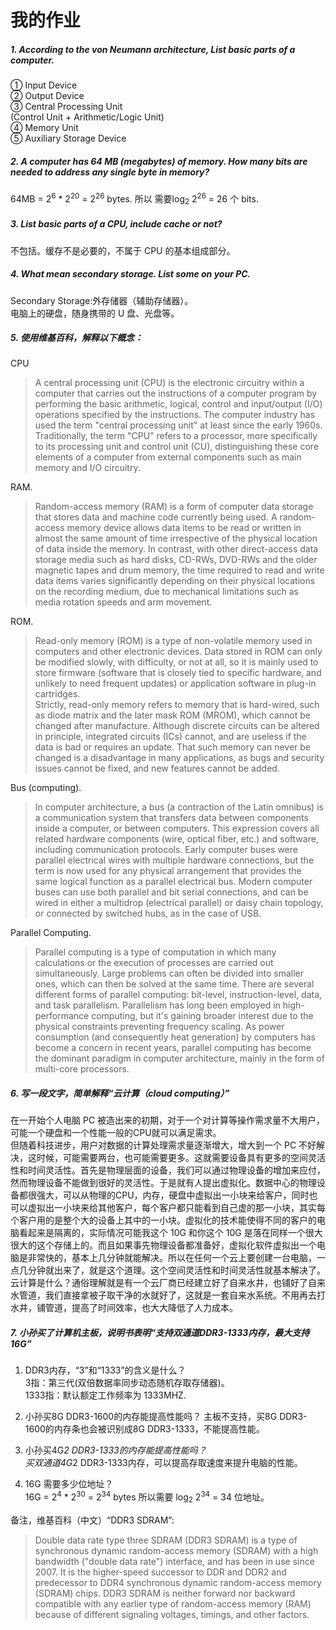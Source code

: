 # 我的作业

##### 1. According to the von Neumann architecture, List basic parts of a computer.  
① Input Device  
② Output Device  
③ Central Processing Unit  
   (Control Unit + Arithmetic/Logic Unit)  
④ Memory Unit  
⑤ Auxiliary Storage Device  

##### 2. A computer has 64 MB (megabytes) of memory. How many bits are needed to address any single byte in memory?  
64MB = 2<sup>6</sup> * 2<sup>20</sup> = 2<sup>26</sup> bytes. 
所以 需要log<sub>2</sub> 2<sup>26</sup> = 26 个 bits.

##### 3. List basic parts of a CPU, include cache or not?   
不包括。缓存不是必要的，不属于 CPU 的基本组成部分。
##### 4. What mean secondary storage. List some on your PC.     
Secondary Storage:外存储器（辅助存储器）。  
电脑上的硬盘，随身携带的 U 盘、光盘等。

##### 5. 使用维基百科，解释以下概念：  
CPU
>A central processing unit (CPU) is the electronic circuitry within a computer that carries out the instructions of a computer program by performing the basic arithmetic, logical, control and input/output (I/O) operations specified by the instructions. The computer industry has used the term "central processing unit" at least since the early 1960s. Traditionally, the term "CPU" refers to a processor, more specifically to its processing unit and control unit (CU), distinguishing these core elements of a computer from external components such as main memory and I/O circuitry.

RAM.  
>Random-access memory (RAM) is a form of computer data storage that stores data and machine code currently being used. A random-access memory device allows data items to be read or written in almost the same amount of time irrespective of the physical location of data inside the memory. In contrast, with other direct-access data storage media such as hard disks, CD-RWs, DVD-RWs and the older magnetic tapes and drum memory, the time required to read and write data items varies significantly depending on their physical locations on the recording medium, due to mechanical limitations such as media rotation speeds and arm movement.

ROM.  
>Read-only memory (ROM) is a type of non-volatile memory used in computers and other electronic devices. Data stored in ROM can only be modified slowly, with difficulty, or not at all, so it is mainly used to store firmware (software that is closely tied to specific hardware, and unlikely to need frequent updates) or application software in plug-in cartridges.  
Strictly, read-only memory refers to memory that is hard-wired, such as diode matrix and the later mask ROM (MROM), which cannot be changed after manufacture. Although discrete circuits can be altered in principle, integrated circuits (ICs) cannot, and are useless if the data is bad or requires an update. That such memory can never be changed is a disadvantage in many applications, as bugs and security issues cannot be fixed, and new features cannot be added.  

Bus (computing).  
>In computer architecture, a bus (a contraction of the Latin omnibus) is a communication system that transfers data between components inside a computer, or between computers. This expression covers all related hardware components (wire, optical fiber, etc.) and software, including communication protocols.
Early computer buses were parallel electrical wires with multiple hardware connections, but the term is now used for any physical arrangement that provides the same logical function as a parallel electrical bus. Modern computer buses can use both parallel and bit serial connections, and can be wired in either a multidrop (electrical parallel) or daisy chain topology, or connected by switched hubs, as in the case of USB.

Parallel Computing.
>Parallel computing is a type of computation in which many calculations or the execution of processes are carried out simultaneously. Large problems can often be divided into smaller ones, which can then be solved at the same time. There are several different forms of parallel computing: bit-level, instruction-level, data, and task parallelism. Parallelism has long been employed in high-performance computing, but it's gaining broader interest due to the physical constraints preventing frequency scaling. As power consumption (and consequently heat generation) by computers has become a concern in recent years, parallel computing has become the dominant paradigm in computer architecture, mainly in the form of multi-core processors.

##### 6. 写一段文字，简单解释“云计算（cloud computing）”  
在一开始个人电脑 PC 被造出来的初期，对于一个对计算等操作需求量不大用户，可能一个硬盘和一个性能一般的CPU就可以满足需求。   
但随着科技进步，用户对数据的计算处理需求量逐渐增大，增大到一个 PC 不好解决，这时候，可能需要两台，也可能需要更多。这就需要设备具有更多的空间灵活性和时间灵活性。首先是物理层面的设备，我们可以通过物理设备的增加来应付，然而物理设备不能做到很好的灵活性。于是就有人提出虚拟化。数据中心的物理设备都很强大，可以从物理的CPU，内存，硬盘中虚拟出一小块来给客户，同时也可以虚拟出一小块来给其他客户，每个客户都只能看到自己虚的那一小块，其实每个客户用的是整个大的设备上其中的一小块。虚拟化的技术能使得不同的客户的电脑看起来是隔离的，实际情况可能我这个 10G 和你这个 10G 是落在同样一个很大很大的这个存储上的。而且如果事先物理设备都准备好，虚拟化软件虚拟出一个电脑是非常快的，基本上几分钟就能解决。所以在任何一个云上要创建一台电脑，一点几分钟就出来了，就是这个道理。这个空间灵活性和时间灵活性就基本解决了。  
云计算是什么？通俗理解就是有一个云厂商已经建立好了自来水井，也铺好了自来水管道，我们直接拿被子取干净的水就好了，这就是一套自来水系统。不用再去打水井，铺管道，提高了时间效率，也大大降低了人力成本。

##### 7. 小孙买了计算机主板，说明书表明“支持双通道DDR3-1333内存，最大支持16G”
1) DDR3内存，“3”和“1333”的含义是什么？  
3指：第三代(双倍数据率同步动态随机存取存储器)。   
1333指：默认额定工作频率为 1333MHZ.  

2) 小孙买8G DDR3-1600的内存能提高性能吗？ 
主板不支持，买8G DDR3-1600的内存条也会被识别成8G DDR3-1333，不能提高性能。
3) 小孙买4G*2 DDR3-1333的内存能提高性能吗？  
买双通道4G*2 DDR3-1333内存，可以提高存取速度来提升电脑的性能。
4) 16G 需要多少位地址？  
16G = 2<sup>4</sup> * 2<sup>30</sup> = 2<sup>34</sup> bytes
所以需要 log<sub>2</sub> 2<sup>34</sup> = 34 位地址。

备注，维基百科（中文）“DDR3 SDRAM”:
>Double data rate type three SDRAM (DDR3 SDRAM) is a type of synchronous dynamic random-access memory (SDRAM) with a high bandwidth ("double data rate") interface, and has been in use since 2007. It is the higher-speed successor to DDR and DDR2 and predecessor to DDR4 synchronous dynamic random-access memory (SDRAM) chips. DDR3 SDRAM is neither forward nor backward compatible with any earlier type of random-access memory (RAM) because of different signaling voltages, timings, and other factors.